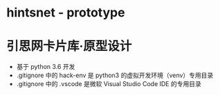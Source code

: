 # hintsnet - prototype

# 引思网卡片库·原型设计

- 基于 python 3.6 开发
- .gitignore 中的 hack-env 是 python3 的虚拟开发环境（venv）专用目录
- .gitignore 中的 .vscode 是微软 Visual Studio Code IDE 的专用目录
